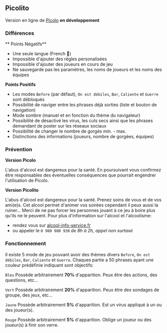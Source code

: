 ## Picolito

Version en ligne de [Picolo](http://www.marmelapp.com/picolo)
**en développement**

### Différences

** Points Négatifs**
- Une seule langue (French 🥖)
- Impossible d'ajouter des règles personalisées
- Impossible d'ajouter des joueurs en cours de jeu
- Ne sauvegarde pas les paramètres, les noms de joueurs et les noms des équipes

**Points Positifs**
- Les modes `Before` (par défaut), `On est débiles`, `Bar`, `Caliente` et `Guerre` sont débloqués
- Possibilité de naviger entre les phrases déjà sorties (liste et bouton de navigation)
- Mode sombre (manuel et en fonction du thème du navigateur)
- Possibilité de désactivé les virus, les culs secs ainsi que les phrases demandant de poster sur les réseaux sociaux
- Possibilité de changer le nombre de gorgés min. - max.
- Distinctions des informations (joueurs, nombre de gorgées, équipes)


### Prévention

**Version Picolo**

L'abus d'alcool est dangereux pour la santé. En poursuivant vous confirmez être responsables des éventuelles conséquences que pourrait engendrer l'utilisation de Picolo.

**Version Picolito**

L'abus d'alcool est dangereux pour la santé. Prenez soins de vous et de vos ami(e)s. Cet alcool permet d'animer vos soirées cependant il peux aussi la ruiner...
Merci de ne pas forcer les personnes jouant à ce jeu à boire plus qu'ils ne le peuvent.
Pour plus d'information sur l'alcool et l'alcoolisme:
- rendez vous sur [alcool-info-service.fr](https://www.alcool-info-service.fr/)
- ou appeler le `0 980 980 930` _de 8h à 2h, appel non surtaxé_

### Fonctionnement

Il existe 5 mode de jeu pouvant avoir des thèmes divers `Before`, `On est débiles`, `Bar`, `Caliente` et `Guerre`.
Chaques partie a 50 phrases ayant une couleur prédéfinie indiquant sont objectifs:

`Bleu`
Possède arbitrairement **70%** d'apparition.
Peux être des actions, des questions, etc...

`Vert`
Possède arbitrairement **20%** d'apparition.
Peux être des sondages de groupe, des jeux, etc...

`Jaune`
Possède arbitrairement **5%** d'apparition.
Est un virus appliqué à un ou des joueur(s).

`Rouge`
Possède arbitrairement **5%** d'apparition.
Oblige un joueur ou des joueur(s) à finir son verre.